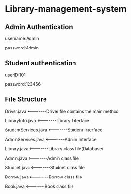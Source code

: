 # Library-management-system

## Admin Authentication

username:Admin

password:Admin

## Student authentication

userID:101

password:123456

## File Structure

Driver.java <-------Driver file contains the main method

LibraryInfo.java <-------Library Interface

StudentServices.java <-------Student Interface

AdminServices.java <-------Admin Interface

Library.java <-------Library class file(Database)

Admin.java <-------Admin class file

Studnet.java <-------Studnet class file

Borrow.java <-------Borrow class file

Book.java <-------Book class file
